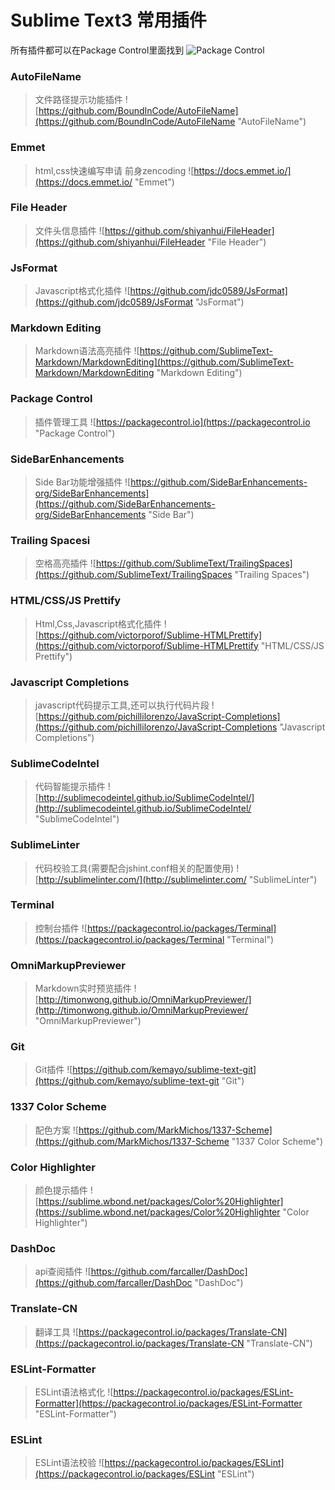 # Sublime Text3 常用插件
所有插件都可以在Package Control里面找到
![Package Control](https://packagecontrol.io "Package Control")

### AutoFileName
> 文件路径提示功能插件
![https://github.com/BoundInCode/AutoFileName](https://github.com/BoundInCode/AutoFileName "AutoFileName")

### Emmet
> html,css快速编写申请 前身zencoding
![https://docs.emmet.io/](https://docs.emmet.io/ "Emmet")

### File Header
> 文件头信息插件
![https://github.com/shiyanhui/FileHeader](https://github.com/shiyanhui/FileHeader "File Header")

### JsFormat
> Javascript格式化插件
![https://github.com/jdc0589/JsFormat](https://github.com/jdc0589/JsFormat "JsFormat")

### Markdown Editing
> Markdown语法高亮插件
![https://github.com/SublimeText-Markdown/MarkdownEditing](https://github.com/SublimeText-Markdown/MarkdownEditing "Markdown Editing")

### Package Control
> 插件管理工具
![https://packagecontrol.io](https://packagecontrol.io "Package Control")

### Side​Bar​Enhancements
> Side Bar功能增强插件
![https://github.com/SideBarEnhancements-org/SideBarEnhancements](https://github.com/SideBarEnhancements-org/SideBarEnhancements "Side Bar")

### Trailing Spacesi
> 空格高亮插件
![https://github.com/SublimeText/TrailingSpaces](https://github.com/SublimeText/TrailingSpaces "Trailing Spaces")

### HTML/CSS/JS Prettify
> Html,Css,Javascript格式化插件
![https://github.com/victorporof/Sublime-HTMLPrettify](https://github.com/victorporof/Sublime-HTMLPrettify "HTML/CSS/JS Prettify")

### Javascript Completions
> javascript代码提示工具,还可以执行代码片段
![https://github.com/pichillilorenzo/JavaScript-Completions](https://github.com/pichillilorenzo/JavaScript-Completions "Javascript Completions")

### SublimeCodeIntel
> 代码智能提示插件
![http://sublimecodeintel.github.io/SublimeCodeIntel/](http://sublimecodeintel.github.io/SublimeCodeIntel/ "SublimeCodeIntel")

### SublimeLinter
> 代码校验工具(需要配合jshint.conf相关的配置使用)
![http://sublimelinter.com/](http://sublimelinter.com/ "SublimeLinter")

### Terminal
> 控制台插件
![https://packagecontrol.io/packages/Terminal](https://packagecontrol.io/packages/Terminal "Terminal")

### OmniMarkupPreviewer
> Markdown实时预览插件
![http://timonwong.github.io/OmniMarkupPreviewer/](http://timonwong.github.io/OmniMarkupPreviewer/ "OmniMarkupPreviewer")

### Git
> Git插件
![https://github.com/kemayo/sublime-text-git](https://github.com/kemayo/sublime-text-git "Git")

### 1337 Color Scheme
> 配色方案
![https://github.com/MarkMichos/1337-Scheme](https://github.com/MarkMichos/1337-Scheme "1337 Color Scheme")

### Color Highlighter
> 颜色提示插件
![https://sublime.wbond.net/packages/Color%20Highlighter](https://sublime.wbond.net/packages/Color%20Highlighter "Color Highlighter")

### DashDoc
> api查阅插件
![https://github.com/farcaller/DashDoc](https://github.com/farcaller/DashDoc "DashDoc")

### Translate-CN
> 翻译工具
![https://packagecontrol.io/packages/Translate-CN](https://packagecontrol.io/packages/Translate-CN "Translate-CN")

### ESLint-Formatter
> ESLint语法格式化
![https://packagecontrol.io/packages/ESLint-Formatter](https://packagecontrol.io/packages/ESLint-Formatter "ESLint-Formatter")

### ESLint
> ESLint语法校验
![https://packagecontrol.io/packages/ESLint](https://packagecontrol.io/packages/ESLint "ESLint")



